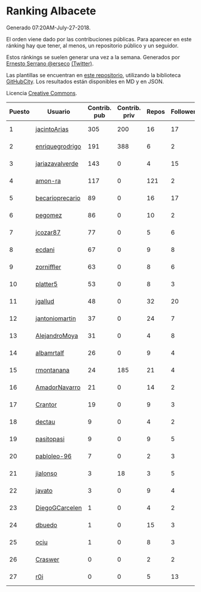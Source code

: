 # Ranking Albacete

Generado 07:20AM-July-27-2018.

El orden viene dado por las contribuciones públicas. Para aparecer en este ránking hay que tener, al menos, un repositorio público y un seguidor.

Estos ránkings se suelen generar una vez a la semana. Generados por [Ernesto Serrano @erseco](https://github.com/erseco/) [(Twitter)](https://twitter.com/erseco).

Las plantillas se encuentran en [este repositorio](https://github.com/iblancasa/GH-Spanish-Ranking), utilizando la biblioteca [GitHubCity](https://github.com/iblancasa/GitHubCity). Los resultados están disponibles en MD y en JSON.

Licencia [Creative Commons](https://creativecommons.org/licenses/by/4.0/).

| Puesto   |  Usuario  | Contrib. pub | Contrib. priv |Repos| Followers | Desde |  Avatar  |
|----------|-----------|--------------|---------------|-----|-----------|-------|----------|
|1|[jacintoArias](https://github.com/jacintoArias)|305|200|16|17|2014-05-07|![jacintoArias]()|
|2|[enriquegrodrigo](https://github.com/enriquegrodrigo)|191|388|6|2|2014-01-17|![enriquegrodrigo]()|
|3|[jariazavalverde](https://github.com/jariazavalverde)|143|0|4|15|2013-07-20|![jariazavalverde]()|
|4|[amon-ra](https://github.com/amon-ra)|117|0|121|2|2011-09-14|![amon-ra]()|
|5|[becarioprecario](https://github.com/becarioprecario)|89|0|16|17|2014-04-20|![becarioprecario]()|
|6|[pegomez](https://github.com/pegomez)|86|0|10|2|2015-05-02|![pegomez]()|
|7|[jcozar87](https://github.com/jcozar87)|77|0|5|6|2014-11-12|![jcozar87]()|
|8|[ecdani](https://github.com/ecdani)|67|0|9|8|2013-04-20|![ecdani]()|
|9|[zorniffler](https://github.com/zorniffler)|63|0|8|6|2016-06-09|![zorniffler]()|
|10|[platter5](https://github.com/platter5)|53|0|8|3|2017-06-13|![platter5]()|
|11|[jgallud](https://github.com/jgallud)|48|0|32|20|2013-09-02|![jgallud]()|
|12|[jantoniomartin](https://github.com/jantoniomartin)|37|0|24|7|2010-10-14|![jantoniomartin]()|
|13|[AlejandroMoya](https://github.com/AlejandroMoya)|31|0|4|8|2016-10-11|![AlejandroMoya]()|
|14|[albamrtalf](https://github.com/albamrtalf)|26|0|9|4|2015-11-30|![albamrtalf]()|
|15|[rmontanana](https://github.com/rmontanana)|24|185|21|4|2012-02-12|![rmontanana]()|
|16|[AmadorNavarro](https://github.com/AmadorNavarro)|21|0|14|2|2012-11-12|![AmadorNavarro]()|
|17|[Crantor](https://github.com/Crantor)|19|0|9|3|2015-10-11|![Crantor]()|
|18|[dectau](https://github.com/dectau)|9|0|4|2|2018-04-16|![dectau]()|
|19|[pasitopasi](https://github.com/pasitopasi)|9|0|9|5|2017-02-27|![pasitopasi]()|
|20|[pabloleo-96](https://github.com/pabloleo-96)|7|0|2|3|2016-11-03|![pabloleo-96]()|
|21|[jialonso](https://github.com/jialonso)|3|18|3|5|2014-10-12|![jialonso]()|
|22|[javato](https://github.com/javato)|3|0|9|4|2014-09-21|![javato]()|
|23|[DiegoGCarcelen](https://github.com/DiegoGCarcelen)|1|0|4|2|2014-09-23|![DiegoGCarcelen]()|
|24|[dbuedo](https://github.com/dbuedo)|1|0|15|3|2013-08-17|![dbuedo]()|
|25|[ociu](https://github.com/ociu)|1|0|8|3|2013-04-17|![ociu]()|
|26|[Craswer](https://github.com/Craswer)|0|0|2|2|2011-05-21|![Craswer]()|
|27|[r0i](https://github.com/r0i)|0|0|5|13|2013-09-14|![r0i]()|
